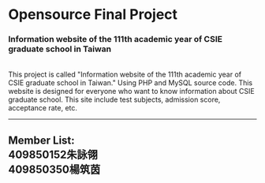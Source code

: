 # Opensource Final Project

<h3>Information website of the 111th academic year of CSIE graduate school in Taiwan</h3><br/>
This project is called "Information website of the 111th academic year of CSIE graduate school in Taiwan." Using PHP and MySQL source code.
This website is designed for everyone who want to know information about CSIE graduate school.
This site include test subjects, admission score, acceptance rate, etc.
<hr/>


<h2/>Member List:<br/>
409850152朱詠翎<br/>
409850350楊筑茵
